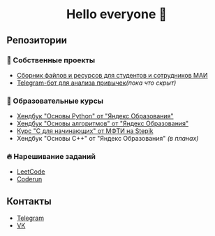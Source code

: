 <h1 align="center">Hello everyone 👋</h1>


<h2>Репозитории</h2>
<h3>🧸 Собственные проекты</h3>
<ul>
  <li><a href="https://github.com/iannsgirdye/mai_library">Сборник файлов и ресурсов для студентов и сотрудников МАИ</a></li>
  <li><a href="https://github.com/iannsgirdye/mai_med-bot">Telegram-бот для анализа привычек</a><i>(пока что скрыт)</i></li>
</ul>

<h3>📖 Образовательные курсы</h3>
<ul>
  <li><a href="https://github.com/iannsgirdye/yandex_python">Хендбук "Основы Python" от "Яндекс Образования"</a></li>
  <li><a href="https://github.com/iannsgirdye/yandex_algorithms">Хендбук "Основы алгоритмов" от "Яндекс Образования"</a></li>
  <li><a href="https://github.com/iannsgirdye/stepik_mfti-c">Курс "C для начинающих" от МФТИ на Stepik</a></li>
  <li>Хендбук "Основы C++" от "Яндекс Образования" <i>(в планах)</i></li>
</ul>
<h3>🔥 Нарешивание заданий</h3>
<ul>
  <li><a href="https://github.com/iannsgirdye/leetcode">LeetCode</a></li>
  <li><a href="https://github.com/iannsgirdye/yandex_coderun">Coderun</a></li>
</ul>


<h2>Контакты</h2>
<ul>
  <li><a href="https://t.me/iannsgirdye">Telegram</a></li>
  <li><a href="https://vk.com/iannsgirdye">VK</a></li>
</ul>



<!--
**iannsgirdye/iannsgirdye** is a ✨ _special_ ✨ repository because its `README.md` (this file) appears on your GitHub profile.

Here are some ideas to get you started:

- 🔭 I’m currently working on ...
- 🌱 I’m currently learning ...
- 👯 I’m looking to collaborate on ...
- 🤔 I’m looking for help with ...
- 💬 Ask me about ...
- 📫 How to reach me: ...
- 😄 Pronouns: ...
- ⚡ Fun fact: ...
-->
